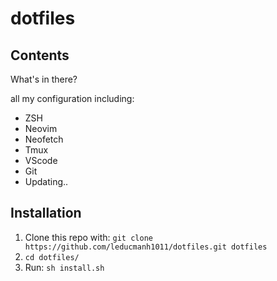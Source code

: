 # dotfiles

## Contents

What's in there?

all my configuration including:

* ZSH
* Neovim
* Neofetch
* Tmux
* VScode
* Git
* Updating..


## Installation

1. Clone this repo with: `git clone https://github.com/leducmanh1011/dotfiles.git dotfiles`
2. `cd dotfiles/`
3. Run: `sh install.sh`
